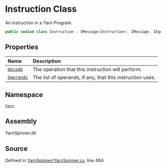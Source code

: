 <!-- This file was generated by a tool. Do not edit this file by hand. -->

# Instruction Class

An instruction in a Yarn Program.


```csharp
public sealed class Instruction : IMessage<Instruction>, IMessage, IEquatable<Instruction>, IDeepCloneable<Instruction>
```



## Properties
|Name|Description|
|:---|:---|
|[`Opcode`](/api/csharp/yarn/instruction.opcode.md)| The operation that this instruction will perform. |
|[`Operands`](/api/csharp/yarn/instruction.operands.md)| The list of operands, if any, that this instruction uses. |
## Namespace
[`Yarn`](/api/csharp/yarn/README.md)

## Assembly
YarnSpinner.dll

## Source
Defined in [YarnSpinner/YarnSpinner.cs](https://github.com/YarnSpinnerTool/YarnSpinner//blob/develop/YarnSpinner/YarnSpinner.cs#L484), line 484.
